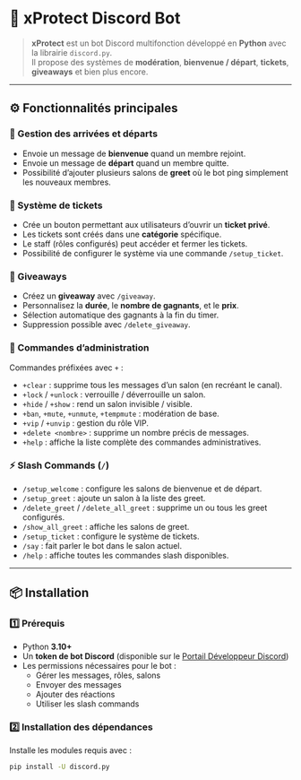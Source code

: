 # 💠 xProtect Discord Bot

> **xProtect** est un bot Discord multifonction développé en **Python** avec la librairie `discord.py`.  
Il propose des systèmes de **modération**, **bienvenue / départ**, **tickets**, **giveaways** et bien plus encore.

---

## ⚙️ Fonctionnalités principales

### 👋 Gestion des arrivées et départs
- Envoie un message de **bienvenue** quand un membre rejoint.
- Envoie un message de **départ** quand un membre quitte.
- Possibilité d’ajouter plusieurs salons de **greet** où le bot ping simplement les nouveaux membres.

### 🎫 Système de tickets
- Crée un bouton permettant aux utilisateurs d’ouvrir un **ticket privé**.
- Les tickets sont créés dans une **catégorie** spécifique.
- Le staff (rôles configurés) peut accéder et fermer les tickets.
- Possibilité de configurer le système via une commande `/setup_ticket`.

### 🎉 Giveaways
- Créez un **giveaway** avec `/giveaway`.
- Personnalisez la **durée**, le **nombre de gagnants**, et le **prix**.
- Sélection automatique des gagnants à la fin du timer.
- Suppression possible avec `/delete_giveaway`.

### 🧰 Commandes d’administration
Commandes préfixées avec `+` :
- `+clear` : supprime tous les messages d’un salon (en recréant le canal).
- `+lock` / `+unlock` : verrouille / déverrouille un salon.
- `+hide` / `+show` : rend un salon invisible / visible.
- `+ban`, `+mute`, `+unmute`, `+tempmute` : modération de base.
- `+vip` / `+unvip` : gestion du rôle VIP.
- `+delete <nombre>` : supprime un nombre précis de messages.
- `+help` : affiche la liste complète des commandes administratives.

### ⚡ Slash Commands (`/`)
- `/setup_welcome` : configure les salons de bienvenue et de départ.  
- `/setup_greet` : ajoute un salon à la liste des greet.  
- `/delete_greet` / `/delete_all_greet` : supprime un ou tous les greet configurés.  
- `/show_all_greet` : affiche les salons de greet.  
- `/setup_ticket` : configure le système de tickets.  
- `/say` : fait parler le bot dans le salon actuel.  
- `/help` : affiche toutes les commandes slash disponibles.

---

## 📦 Installation

### 1️⃣ Prérequis
- Python **3.10+**
- Un **token de bot Discord** (disponible sur le [Portail Développeur Discord](https://discord.com/developers/applications))
- Les permissions nécessaires pour le bot :
  - Gérer les messages, rôles, salons
  - Envoyer des messages
  - Ajouter des réactions
  - Utiliser les slash commands

### 2️⃣ Installation des dépendances

Installe les modules requis avec :
```bash
pip install -U discord.py
